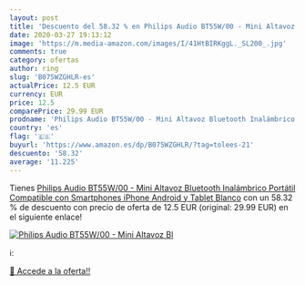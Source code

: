 ```yaml
---
layout: post
title: 'Descuento del 58.32 % en Philips Audio BT55W/00 - Mini Altavoz Bl'
date: 2020-03-27 19:13:12
image: 'https://m.media-amazon.com/images/I/41HtBIRKggL._SL200_.jpg'
comments: true
category: ofertas
author: ring
slug: 'B075WZGHLR-es'
actualPrice: 12.5 EUR
currency: EUR
price: 12.5
comparePrice: 29.99 EUR
prodname: 'Philips Audio BT55W/00 - Mini Altavoz Bluetooth Inalámbrico Portátil  Compatible con Smartphones  iPhone  Android y Tablet  Blanco'
country: 'es'
flag: '🇪🇸'
buyurl: 'https://www.amazon.es/dp/B075WZGHLR/?tag=tolees-21'
descuento: '58.32'
average: '11.225'
---
```


Tienes [Philips Audio BT55W/00 - Mini Altavoz Bluetooth Inalámbrico Portátil  Compatible con Smartphones  iPhone  Android y Tablet  Blanco](https://www.amazon.es/dp/B075WZGHLR/?tag=tolees-21) con un 58.32 % de descuento con precio de oferta de 12.5 EUR (original: 29.99 EUR) en el siguiente enlace!

[![Philips Audio BT55W/00 - Mini Altavoz Bl](https://m.media-amazon.com/images/I/41HtBIRKggL._SL200_.jpg)](https://www.amazon.es/dp/B075WZGHLR/?tag=tolees-21)

ℹ️:


[🛒 Accede a la oferta!!](https://www.amazon.es/dp/B075WZGHLR/?tag=tolees-21)
